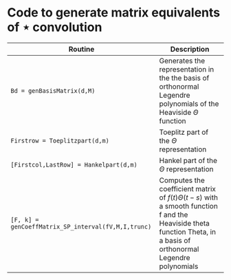 # Code to generate matrix equivalents of ⋆ convolution

| **Routine**                            | **Description**   |  
| -------------------------------------  | ----------------- |
| `Bd = genBasisMatrix(d,M)`             | Generates the representation in the the basis of orthonormal Legendre polynomials of the Heaviside $\Theta$ function |
| `Firstrow = Toeplitzpart(d,m)`         | Toeplitz part of the $\Theta$ representation                   |
| `[Firstcol,LastRow] = Hankelpart(d,m)` | Hankel part of the $\Theta$ representation                  |
| `[F, k] = genCoeffMatrix_SP_interval(fV,M,I,trunc) ` | Computes the coefficient matrix of $f(t)\Theta(t-s)$ with a smooth function f and the Heaviside theta function Theta, in a basis of orthonormal Legendre polynomials |
